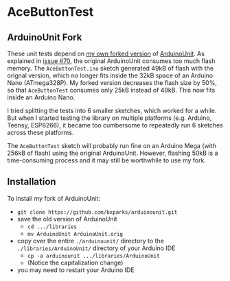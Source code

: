 # AceButtonTest

## ArduinoUnit Fork

These unit tests depend on
[my own forked version](https://github.com/bxparks/arduinounit) of
[ArduinoUnit](https://github.com/mmurdoch/arduinounit). As explained
in [issue #70](https://github.com/mmurdoch/arduinounit/issues/70),
the original ArduinoUnit consumes too much flash memory. The `AceButtonTest.ino`
sketch generated 49kB of flash with the orignal version, which no longer fits
inside the 32kB space of an Arduino Nano (ATmega328P). My forked version
decreases the flash size by 50%, so that `AceButtonTest` consumes only 25kB
instead of 49kB. This now fits inside an Arduino Nano.

I tried splitting the tests into 6 smaller sketches, which worked for a while.
But when I started testing the library on multiple platforms (e.g. Arduino,
Teensy, ESP8266), it became too cumbersome to repeatedly run 6 sketches across
these platforms.

The `AceButtonTest` sketch will probably run fine on an Arduino Mega (with 256kB
of flash) using the original ArduinoUnit. However, flashing 50kB is a
time-consuming process and it may still be worthwhile to use my fork.

## Installation

To install my fork of ArduinoUnit:

* `git clone https://github.com/bxparks/arduinounit.git`
* save the old version of ArduinoUnit
    * `cd .../libraries`
    * `mv ArduinoUnit ArduinoUnit.orig`
* copy over the entire `./arduinounit/` directory to the
  `./libraries/ArduinoUnit/` directory of your Arduino IDE
    * `cp -a arduinounit .../libraries/ArduinoUnit`
    * (Notice the capitalization change)
* you may need to restart your Arduino IDE
